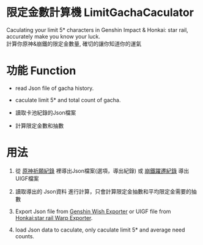 # 限定金數計算機 LimitGachaCaculator
Caculating your limit 5* characters in Genshin Impact & Honkai: star rail, accurately make you know your luck.<br>
計算你原神&崩鐵的限定金數量, 確切的讓你知道你的運氣

# 功能 Function
- read Json file of gacha history.
- caculate limit 5* and total count of gacha.
  
- 讀取卡池紀錄的Json檔案
- 計算限定金數和抽數

# 用法
1. 從 [原神祈願紀錄](https://github.com/biuuu/genshin-wish-export) 裡導出Json檔案(選項，導出紀錄) 或 [崩鐵躍遷紀錄](https://github.com/biuuu/star-rail-warp-export) 導出UIGF檔案
2. 讀取導出的 Json資料 進行計算，只會計算限定金抽數和平均限定金需要的抽數

1. Export Json file from [Genshin Wish Exporter](https://github.com/biuuu/genshin-wish-export) or UIGF file from [Honkai:star rail Warp Exporter](https://github.com/biuuu/star-rail-warp-export).
2. load Json data to caculate, only caculate limit 5* and average need counts. 

